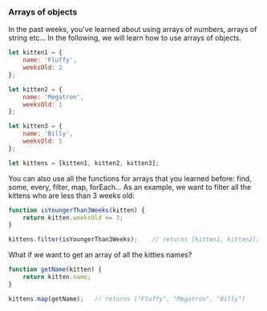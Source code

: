 
### Arrays of objects

In the past weeks, you've learned about using arrays of numbers, arrays of string etc... In the following, we will learn how to use arrays of objects.

```js
let kitten1 = {
    name: 'Fluffy',
    weeksOld: 2
};

let kitten2 = {
    name: 'Megatron',
    weeksOld: 1
};

let kitten3 = {
    name: 'Billy',
    weeksOld: 5
};

let kittens = [kitten1, kitten2, kitten3];
```

You can also use all the functions for arrays that you learned before: find, some, every, filter, map, forEach... As an example, we want to filter all the kittens who are less than 3 weeks old:

```js
function isYoungerThan3Weeks(kitten) {
    return kitten.weeksOld <= 3;
}

kittens.filter(isYoungerThan3Weeks);    // returns [kitten1, kitten2];
```

What if we want to get an array of all the kitties names?

```js
function getName(kitten) {
    return kitten.name;
}

kittens.map(getName);   // returns ["Fluffy", "Megatron", "Billy"]
```